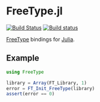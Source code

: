 # FreeType.jl

[![Build Status](https://travis-ci.org/JuliaGraphics/FreeType.jl.svg?branch=master)](https://travis-ci.org/JuliaGraphics/FreeType.jl)
[![Build status](https://ci.appveyor.com/api/projects/status/isg0r0pngi59xcap/branch/master?svg=true)](https://ci.appveyor.com/project/SimonDanisch/freetype-jl-bl4qr/branch/master)

[FreeType](http://www.freetype.org/) bindings for [Julia](http://julialang.org/).

## Example

```julia
using FreeType

library = Array(FT_Library, 1)
error = FT_Init_FreeType(library)
assert(error == 0)
```
